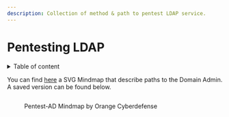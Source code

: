 ```yaml
---
description: Collection of method & path to pentest LDAP service.
---
```


# Pentesting LDAP

<details>

<summary>Table of content</summary>

* [LDAP - Reconnaissance](ldap-reconnaissance.md)
* [LDAP - Lateralization](ldap-lateralization.md)
* [LDAP - Privileges Escalation](ldap-privileges-escalation.md)

</details>

You can find [here](https://orange-cyberdefense.github.io/ocd-mindmaps/img/pentest\_ad\_dark\_2022\_11.svg) a SVG Mindmap that describe paths to the Domain Admin. A saved version can be found below.

<figure><img src="../../.gitbook/assets/pentest_ad_dark_2022_11.svg" alt=""><figcaption><p>Pentest-AD Mindmap by Orange Cyberdefense</p></figcaption></figure>
